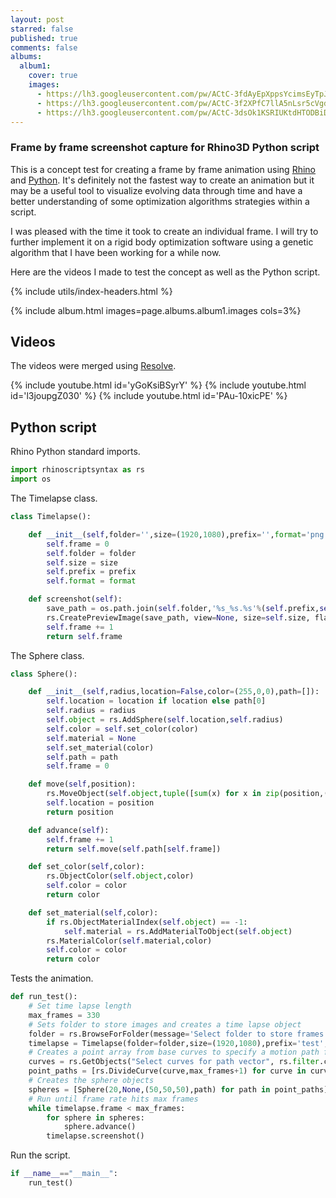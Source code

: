 ```yaml
---
layout: post
starred: false
published: true
comments: false
albums:
  album1:
    cover: true
    images:
      - https://lh3.googleusercontent.com/pw/ACtC-3fdAyEpXppsYcimsEyTpJvDwSumGecpx2zGB-5YsaGw1cN1H_wWd6fA1TUWo7qJ1Ba88Bf4usiStuXu4KR-Y6BXTtCH0f232O6KAqezwajxlC95F0Ggy9Uplw8mLoEHx7NMFBGcD_FvrXJj1edLdUu8mg=w1782-h886-no?authuser=1
      - https://lh3.googleusercontent.com/pw/ACtC-3f2XPfC7llA5nLsr5cVgdBjLcc7rEjJJzC8SOe5kMPDkHQEL5DPEUSZTESZ0eyyC0crZMeD58oxfB6vA6iqu6LKedeCDDAn-9LTaUWOb2p1e7Bfcl6kKwCy98nu6xlMJ7GJwqyues7_zUkBX5JlDfIOjA=w1745-h930-no?authuser=1
      - https://lh3.googleusercontent.com/pw/ACtC-3dsOk1KSRIUKtdHTODBiDwtvM5Q8m4eyycFbtQNvQZk4ttouoo7hCIGXbUREINct2NVxTt203DK8waElULxygJ8hT5vym5Pxf7HHEEm9BDtpB391H6puM7rCRHF0EISQet0x3DoCi2TEza6ZpBIyn0uHA=w1869-h765-no?authuser=1
---
```


### Frame by frame screenshot capture for Rhino3D Python script
This is a concept test for creating a frame by frame animation using [Rhino](https://www.rhino3d.com/6) and [Python](https://www.python.org/). It's definitely not the fastest way to create an animation but it may be a useful tool to visualize evolving data through time and have a better understanding of some optimization algorithms strategies within a script.

I was pleased with the time it took to create an individual frame. I will try to further implement it on a rigid body optimization software using a genetic algorithm that I have been working for a while now.

Here are the videos I made to test the concept as well as the Python script.

{% include utils/index-headers.html %}

{% include album.html images=page.albums.album1.images cols=3%}

## Videos
The videos were merged using [Resolve](https://www.blackmagicdesign.com/products/davinciresolve).

{% include youtube.html id='yGoKsiBSyrY' %}
{% include youtube.html id='l3joupgZ030' %}
{% include youtube.html id='PAu-10xicPE' %}   

## Python script
Rhino Python standard imports.
```python
import rhinoscriptsyntax as rs
import os
```

The Timelapse class.
```python
class Timelapse():

    def __init__(self,folder='',size=(1920,1080),prefix='',format='png'):
        self.frame = 0
        self.folder = folder
        self.size = size
        self.prefix = prefix
        self.format = format

    def screenshot(self):
        save_path = os.path.join(self.folder,'%s_%s.%s'%(self.prefix,self.frame,self.format))
        rs.CreatePreviewImage(save_path, view=None, size=self.size, flags=2, wireframe=False)
        self.frame += 1
        return self.frame
```

The Sphere class.
```python
class Sphere():

    def __init__(self,radius,location=False,color=(255,0,0),path=[]):
        self.location = location if location else path[0]
        self.radius = radius
        self.object = rs.AddSphere(self.location,self.radius)
        self.color = self.set_color(color)
        self.material = None
        self.set_material(color)
        self.path = path
        self.frame = 0

    def move(self,position):
        rs.MoveObject(self.object,tuple([sum(x) for x in zip(position,(-n for n in self.location))]))
        self.location = position
        return position

    def advance(self):
        self.frame += 1
        return self.move(self.path[self.frame])

    def set_color(self,color):
        rs.ObjectColor(self.object,color)
        self.color = color
        return color

    def set_material(self,color):
        if rs.ObjectMaterialIndex(self.object) == -1:
            self.material = rs.AddMaterialToObject(self.object)
        rs.MaterialColor(self.material,color)
        self.color = color
        return color
```

Tests the animation.
```python
def run_test():
    # Set time lapse length
    max_frames = 330
    # Sets folder to store images and creates a time lapse object
    folder = rs.BrowseForFolder(message='Select folder to store frames')
    timelapse = Timelapse(folder=folder,size=(1920,1080),prefix='test',format='png')
    # Creates a point array from base curves to specify a motion path for the spheres to follow
    curves = rs.GetObjects("Select curves for path vector", rs.filter.curve,True,True)
    point_paths = [rs.DivideCurve(curve,max_frames+1) for curve in curves]
    # Creates the sphere objects
    spheres = [Sphere(20,None,(50,50,50),path) for path in point_paths]
    # Run until frame rate hits max frames
    while timelapse.frame < max_frames:
        for sphere in spheres:
            sphere.advance()
        timelapse.screenshot()
```

Run the script.
```python
if __name__=="__main__":
    run_test()
```
